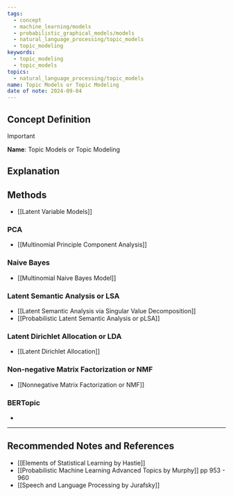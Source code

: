 ```yaml
---
tags:
  - concept
  - machine_learning/models
  - probabilistic_graphical_models/models
  - natural_language_processing/topic_models
  - topic_modeling
keywords:
  - topic_modeling
  - topic_models
topics:
  - natural_language_processing/topic_models
name: Topic Models or Topic Modeling
date of note: 2024-09-04
---
```


## Concept Definition

>[!important]
>**Name**: Topic Models or Topic Modeling



## Explanation


## Methods

- [[Latent Variable Models]]

### PCA

- [[Multinomial Principle Component Analysis]]

### Naive Bayes

- [[Multinomial Naive Bayes Model]]

### Latent Semantic Analysis or LSA

- [[Latent Semantic Analysis via Singular Value Decomposition]]
- [[Probabilistic Latent Semantic Analysis or pLSA]]

### Latent Dirichlet Allocation or LDA

- [[Latent Dirichlet Allocation]]

### Non-negative Matrix Factorization or NMF

- [[Nonnegative Matrix Factorization or NMF]]

### BERTopic

- 





-----------
##  Recommended Notes and References


- [[Elements of Statistical Learning by Hastie]]
- [[Probabilistic Machine Learning Advanced Topics by Murphy]] pp 953 - 960
- [[Speech and Language Processing by Jurafsky]] 
